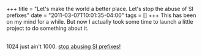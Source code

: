 +++
title = "Let's make the world a better place.  Let's stop the abuse of SI prefixes"
date = "2011-03-07T10:01:35-04:00"
tags = []
+++
This has been on my mind for a while.  But now I actually took some time to launch a little project to do something about it.

<br/>1024 just ain't 1000. <a href="http://stopabusingsiprefixes.org/">stop abusing SI prefixes!</a>

</p>
